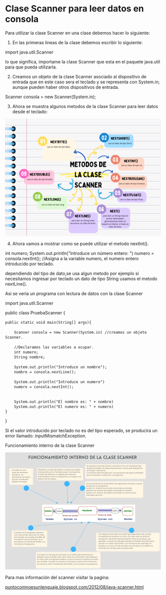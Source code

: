 # Clase Scanner para leer datos en consola 

Para utilizar la clase Scanner en una clase debemos hacer lo siguiente:

1. En las primeras lineas de la clase debemos escribir lo siguiente:

 import java.util.Scanner 

lo que significa, importame la clase Scanner que esta en el paquete java.util para que pueda utilizarla.

2. Creamos un objeto de la clase Scanner asociado al dispositivo de entrada que en este caso
sera el teclado y se representa con System.in; aunque pueden haber otros dispositivos de entrada.

Scanner consola = new Scanner(System.in);

3. Ahora se muestra algunos metodos de la clase Scanner para leer datos desde el teclado:

![metodosdelaclasescanner](/imagenesjava/metodosdelaclasescanner.png "metodosdelaclasescanner")


4. Ahora vamos a mostrar como se puede utilizar el metodo nextInt().

int numero;
System.out.println("Introduce un número entero: ")
numero = consola.nextInt(); //Asigna a la variable numero, el numero entero introducido por teclado.


dependiendo del tipo de dato,se usa algun metodo por ejemplo si necesitamos ingresar por teclado
un dato de tipo String usamos el metodo nextLine().


Asi se veria un programa con lectura de datos con la clase Scanner


import java.util.Scanner

public class PruebaScanner {
    
    public static void main(String[] args){
    
        Scanner consola = new Scanner(System.in) //creamos un objeto Scanner.
 
        //Declaramos las variables a ocupar.
        int numero;
        String nombre;

        System.out.println("Introduce un nombre");
        nombre = consola.nextLine();

        System.out.println("Introduce un numero")
        numero = consola.nextInt();


        System.out.println("El nombre es: " + nombre)
        System.out.println("El numero es: " + numero)
    }



}



Si el valor introducido por teclado no es del tipo esperado, se producira un error llamado: inputMismatchException.



Funcionamiento interno de la clase Scanner


![scannerinterno](/imagenesjava/scannerinterno.png "scannerinterno")



Para mas información del scanner visitar la pagina:

[puntocomnoesunlenguaje.blogspot.com/2012/08/java-scanner.html](https://puntocomnoesunlenguaje.blogspot.com/2012/08/java-scanner.html)